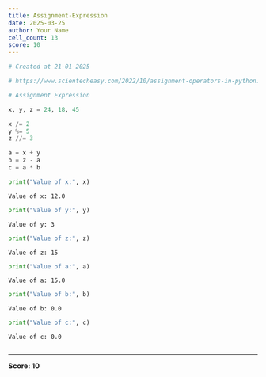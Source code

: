 ```yaml
---
title: Assignment-Expression
date: 2025-03-25
author: Your Name
cell_count: 13
score: 10
---
```


```python
# Created at 21-01-2025
```


```python
# https://www.scientecheasy.com/2022/10/assignment-operators-in-python.html/
```


```python
# Assignment Expression
```


```python
x, y, z = 24, 18, 45
```


```python
x /= 2
y %= 5
z //= 3
```


```python
a = x + y
b = z - a
c = a * b
```


```python
print("Value of x:", x)
```

    Value of x: 12.0



```python
print("Value of y:", y)
```

    Value of y: 3



```python
print("Value of z:", z)
```

    Value of z: 15



```python
print("Value of a:", a)
```

    Value of a: 15.0



```python
print("Value of b:", b)
```

    Value of b: 0.0



```python
print("Value of c:", c)
```

    Value of c: 0.0



```python

```


---
**Score: 10**
